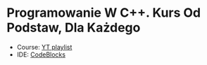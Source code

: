 # Programowanie W C++. Kurs Od Podstaw, Dla Każdego

* Course: [YT playlist](https://www.youtube.com/playlist?list=PLOYHgt8dIdoxx0Y5wzs7CFpmBzb40PaDo)
* IDE: [CodeBlocks](http://www.codeblocks.org/)
